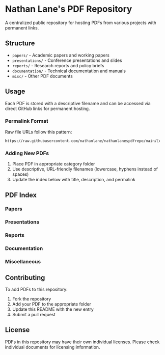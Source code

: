 # Nathan Lane's PDF Repository

A centralized public repository for hosting PDFs from various projects with permanent links.

## Structure

- `papers/` - Academic papers and working papers
- `presentations/` - Conference presentations and slides  
- `reports/` - Research reports and policy briefs
- `documentation/` - Technical documentation and manuals
- `misc/` - Other PDF documents

## Usage

Each PDF is stored with a descriptive filename and can be accessed via direct GitHub links for permanent hosting.

### Permalink Format

Raw file URLs follow this pattern:
```
https://raw.githubusercontent.com/nathanlane/nathanlanespdfrepo/main/[category]/[filename].pdf
```

### Adding New PDFs

1. Place PDF in appropriate category folder
2. Use descriptive, URL-friendly filenames (lowercase, hyphens instead of spaces)
3. Update the index below with title, description, and permalink

## PDF Index

### Papers
<!-- Add papers here with format: - [Title](permalink) - Description -->

### Presentations  
<!-- Add presentations here -->

### Reports
<!-- Add reports here -->

### Documentation
<!-- Add documentation here -->

### Miscellaneous
<!-- Add other PDFs here -->

## Contributing

To add PDFs to this repository:
1. Fork the repository
2. Add your PDF to the appropriate folder
3. Update this README with the new entry
4. Submit a pull request

## License

PDFs in this repository may have their own individual licenses. Please check individual documents for licensing information.
